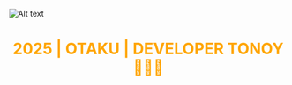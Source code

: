 ![Alt text](./)

<h1 style="color:orange;text-align:center; display:flex; ">2025 | OTAKU | DEVELOPER TONOY 👨🏻‍💻</h1>